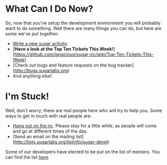 What Can I Do Now?
==================

So, now that you've setup the development environment you will
probably want to do something. Well there are many things you can
do, but here are some we've put together:

* [Write a new sugar activity](activity.md.html)
* [**Have a look at the Top Ten Tickets This Week!**]
(https://github.com/ignaciouy/sugar-irc/wiki/Top-Ten-Tickets-This-Week)
* [Check out bugs and feature requests on the bug tracker]
(http://bugs.sugarlabs.org)
* And anything else!

I'm Stuck!
==========

Well, don't worry; there are real people here who will try to help you. Some
ways to get in touch with real people are:

* [Hang out on the irc](irc://irc.freenode.net#sugar). Please stay for a
little while, as people will come and go at different times of the day.
* [Send an email on the mailing list]
(http://lists.sugarlabs.org/listinfo/sugar-devel)

Some of our developers have elected to be put on the list of mentors.
You can find the list [here](http://wiki.sugarlabs.org/go/Mentors).
